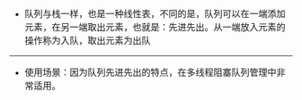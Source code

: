 <font face="SimSun" size=3>

- 队列与栈一样，也是一种线性表，不同的是，队列可以在一端添加元素，在另一端取出元素，也就是：先进先出。从一端放入元素的操作称为入队，取出元素为出队

---

- 使用场景：因为队列先进先出的特点，在多线程阻塞队列管理中非常适用。

</font>
